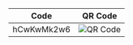 | Code | QR Code |
|------|---------|
| hCwKwMk2w6 | ![QR Code](https://api.qrserver.com/v1/create-qr-code/?size=150x150&data=hCwKwMk2w6) |

